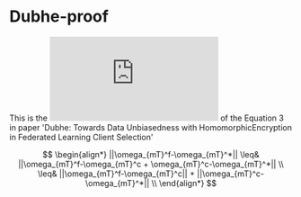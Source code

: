 # Dubhe-proof

This is the ![proof](https://github.com/ZSL98/Dubhe-proof/blob/main/Dubhe_proof.pdf) of the Equation 3 in paper 'Dubhe: Towards Data Unbiasedness with HomomorphicEncryption in Federated Learning Client Selection'

$$
	\begin{align*}
		||\omega_{mT}^f-\omega_{mT}^*||
        \leq& ||\omega_{mT}^f-\omega_{mT}^c + \omega_{mT}^c-\omega_{mT}^*|| \\
		\leq& ||\omega_{mT}^f-\omega_{mT}^c|| + ||\omega_{mT}^c-\omega_{mT}^*|| \\
	\end{align*}
$$

